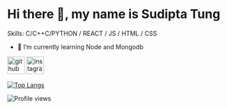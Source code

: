 

# Hi there 👋, my name is Sudipta Tung

Skills: C/C++C/PYTHON / REACT / JS / HTML / CSS

- 🌱 I’m currently learning Node and Mongodb 


[<img src='https://cdn.jsdelivr.net/npm/simple-icons@3.0.1/icons/github.svg' alt='github' height='40'>](https://github.com/sudipta-Tung99)  [<img src='https://cdn.jsdelivr.net/npm/simple-icons@3.0.1/icons/instagram.svg' alt='instagram' height='40'>](https://www.instagram.com/sudipta_tung.99/)  

[![Top Langs](https://github-readme-stats.vercel.app/api/top-langs/?username=sudipta-Tung99)](https://github.com/anuraghazra/github-readme-stats)

![Profile views](https://gpvc.arturio.dev/sudipta-Tung99)  
